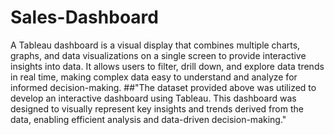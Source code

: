 # Sales-Dashboard
A Tableau dashboard is a visual display that combines multiple charts, graphs, and data visualizations on a single screen to provide interactive insights into data. It allows users to filter, drill down, and explore data trends in real time, making complex data easy to understand and analyze for informed decision-making.
##"The dataset provided above was utilized to develop an interactive dashboard using Tableau. This dashboard was designed to visually represent key insights and trends derived from the data, enabling efficient analysis and data-driven decision-making."
